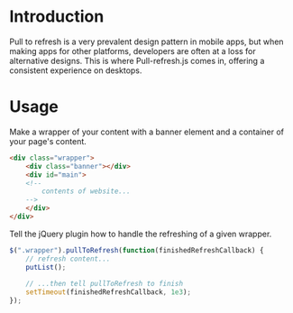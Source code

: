 Introduction
============
Pull to refresh is a very prevalent design pattern in mobile apps, but when making apps for other platforms, developers are often at a loss for alternative designs. This is where Pull-refresh.js comes in, offering a consistent experience on desktops.

Usage
=====
Make a wrapper of your content with a banner element and a container of your page's content.
```html
<div class="wrapper">
	<div class="banner"></div>
	<div id="main">
	<!--
		contents of website...	
	-->
	</div>
</div>	
```

Tell the jQuery plugin how to handle the refreshing of a given wrapper.
```javascript
$(".wrapper").pullToRefresh(function(finishedRefreshCallback) {
	// refresh content... 
	putList();
	
	// ...then tell pullToRefresh to finish
	setTimeout(finishedRefreshCallback, 1e3);
});
```